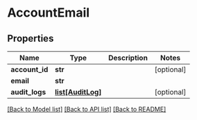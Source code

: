 # AccountEmail

## Properties
Name | Type | Description | Notes
------------ | ------------- | ------------- | -------------
**account_id** | **str** |  | [optional] 
**email** | **str** |  | 
**audit_logs** | [**list[AuditLog]**](AuditLog.md) |  | [optional] 

[[Back to Model list]](../README.md#documentation-for-models) [[Back to API list]](../README.md#documentation-for-api-endpoints) [[Back to README]](../README.md)

